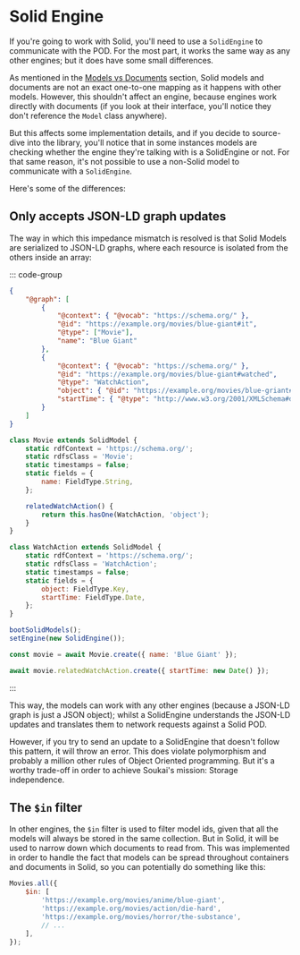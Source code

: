 # Solid Engine

If you're going to work with Solid, you'll need to use a `SolidEngine` to communicate with the POD. For the most part, it works the same way as any other engines; but it does have some small differences.

As mentioned in the [Models vs Documents](./solid-models.md#models-vs-documents) section, Solid models and documents are not an exact one-to-one mapping as it happens with other models. However, this shouldn't affect an engine, because engines work directly with documents (if you look at their interface, you'll notice they don't reference the `Model` class anywhere).

But this affects some implementation details, and if you decide to source-dive into the library, you'll notice that in some instances models are checking whether the engine they're talking with is a SolidEngine or not. For that same reason, it's not possible to use a non-Solid model to communicate with a `SolidEngine`.

Here's some of the differences:

## Only accepts JSON-LD graph updates

The way in which this impedance mismatch is resolved is that Solid Models are serialized to JSON-LD graphs, where each resource is isolated from the others inside an array:

::: code-group

```json [Engine document]
{
    "@graph": [
        {
            "@context": { "@vocab": "https://schema.org/" },
            "@id": "https://example.org/movies/blue-giant#it",
            "@type": ["Movie"],
            "name": "Blue Giant"
        },
        {
            "@context": { "@vocab": "https://schema.org/" },
            "@id": "https://example.org/movies/blue-giant#watched",
            "@type": "WatchAction",
            "object": { "@id": "https://example.org/movies/blue-griant#it" },
            "startTime": { "@type": "http://www.w3.org/2001/XMLSchema#dateTime", "@value": "2025-05-11T15:09:40Z" }
        }
    ]
}
```

```js [JS Code]
class Movie extends SolidModel {
    static rdfContext = 'https://schema.org/';
    static rdfsClass = 'Movie';
    static timestamps = false;
    static fields = {
        name: FieldType.String,
    };

    relatedWatchAction() {
        return this.hasOne(WatchAction, 'object');
    }
}

class WatchAction extends SolidModel {
    static rdfContext = 'https://schema.org/';
    static rdfsClass = 'WatchAction';
    static timestamps = false;
    static fields = {
        object: FieldType.Key,
        startTime: FieldType.Date,
    };
}

bootSolidModels();
setEngine(new SolidEngine());

const movie = await Movie.create({ name: 'Blue Giant' });

await movie.relatedWatchAction.create({ startTime: new Date() });
```

:::

This way, the models can work with any other engines (because a JSON-LD graph is just a JSON object); whilst a SolidEngine understands the JSON-LD updates and translates them to network requests against a Solid POD.

However, if you try to send an update to a SolidEngine that doesn't follow this pattern, it will throw an error. This does violate polymorphism and probably a million other rules of Object Oriented programming. But it's a worthy trade-off in order to achieve Soukai's mission: Storage independence.

## The `$in` filter

In other engines, the `$in` filter is used to filter model ids, given that all the models will always be stored in the same collection. But in Solid, it will be used to narrow down which documents to read from. This was implemented in order to handle the fact that models can be spread throughout containers and documents in Solid, so you can potentially do something like this:

```js
Movies.all({
    $in: [
        'https://example.org/movies/anime/blue-giant',
        'https://example.org/movies/action/die-hard',
        'https://example.org/movies/horror/the-substance',
        // ...
    ],
});
```
